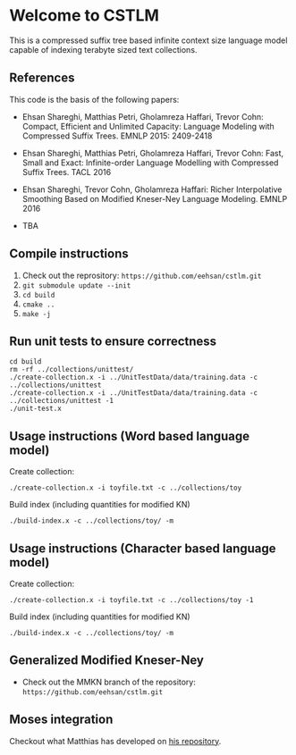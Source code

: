Welcome to CSTLM
================

This is a compressed suffix tree based infinite context size language model capable of indexing terabyte sized text collections.

## References

This code is the basis of the following papers:

- Ehsan Shareghi, Matthias Petri, Gholamreza Haffari, Trevor Cohn: Compact, Efficient and Unlimited Capacity: Language Modeling with Compressed Suffix Trees. EMNLP 2015: 2409-2418

- Ehsan Shareghi, Matthias Petri, Gholamreza Haffari, Trevor Cohn: Fast, Small and Exact: Infinite-order Language Modelling with Compressed Suffix Trees. TACL 2016

- Ehsan Shareghi, Trevor Cohn, Gholamreza Haffari: Richer Interpolative Smoothing Based on Modified Kneser-Ney Language Modeling. EMNLP 2016

- TBA 

## Compile instructions

1. Check out the reprository: `https://github.com/eehsan/cstlm.git`
2. `git submodule update --init`
3. `cd build`
4. `cmake ..`
5. `make -j`

## Run unit tests to ensure correctness

```
cd build
rm -rf ../collections/unittest/
./create-collection.x -i ../UnitTestData/data/training.data -c ../collections/unittest
./create-collection.x -i ../UnitTestData/data/training.data -c ../collections/unittest -1
./unit-test.x
```

## Usage instructions (Word based language model)

Create collection:

```
./create-collection.x -i toyfile.txt -c ../collections/toy
```

Build index (including quantities for modified KN)

```
./build-index.x -c ../collections/toy/ -m
```

## Usage instructions (Character based language model)

Create collection:

```
./create-collection.x -i toyfile.txt -c ../collections/toy -1
```

Build index (including quantities for modified KN)

```
./build-index.x -c ../collections/toy/ -m
```

## Generalized Modified Kneser-Ney

- Check out the MMKN branch of the repository: `https://github.com/eehsan/cstlm.git`

## Moses integration
Checkout what Matthias has developed on [his repository](https://github.com/mpetri/cstlm).
